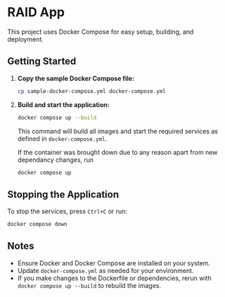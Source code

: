 # RAID App

This project uses Docker Compose for easy setup, building, and deployment.

## Getting Started

1. **Copy the sample Docker Compose file:**

    ```sh
    cp sample-docker-compose.yml docker-compose.yml
    ```

2. **Build and start the application:**

    ```sh
    docker compose up --build
    ```

    This command will build all images and start the required services as defined in `docker-compose.yml`.

    If the container was brought down due to any reason apart from new dependancy changes, run

    ```sh
    docker compose up
    ```

## Stopping the Application

To stop the services, press `Ctrl+C` or run:

```sh
docker compose down
```

## Notes

- Ensure Docker and Docker Compose are installed on your system.
- Update `docker-compose.yml` as needed for your environment.
- If you make changes to the Dockerfile or dependencies, rerun with `docker compose up --build` to rebuild the images.